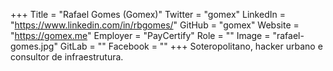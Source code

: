 +++
Title = "Rafael Gomes (Gomex)"
Twitter = "gomex"
LinkedIn = "https://www.linkedin.com/in/rbgomes/"
GitHub = "gomex"
Website = "https://gomex.me"
Employer = "PayCertify"
Role = ""
Image = "rafael-gomes.jpg"
GitLab = ""
Facebook = ""
+++
Soteropolitano, hacker urbano e consultor de infraestrutura.